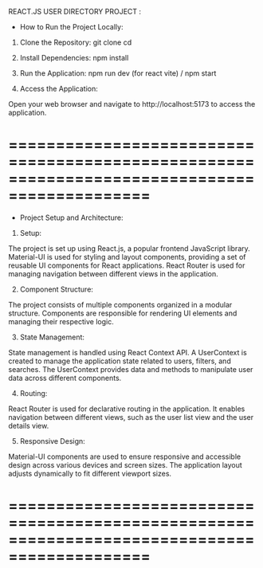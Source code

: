 REACT.JS USER DIRECTORY PROJECT :

- How to Run the Project Locally:

1. Clone the Repository:
   git clone <repository-url>
   cd <repository-folder>

2. Install Dependencies:
   npm install

3. Run the Application:
   npm run dev (for react vite) / npm start

4. Access the Application:

Open your web browser and navigate to http://localhost:5173 to access the application.

# =============================================================================================

- Project Setup and Architecture:

1. Setup:

The project is set up using React.js, a popular frontend JavaScript library.
Material-UI is used for styling and layout components, providing a set of reusable UI components for React applications.
React Router is used for managing navigation between different views in the application.

2. Component Structure:

The project consists of multiple components organized in a modular structure.
Components are responsible for rendering UI elements and managing their respective logic.

3. State Management:

State management is handled using React Context API.
A UserContext is created to manage the application state related to users, filters, and searches.
The UserContext provides data and methods to manipulate user data across different components.

4. Routing:

React Router is used for declarative routing in the application.
It enables navigation between different views, such as the user list view and the user details view.

5. Responsive Design:

Material-UI components are used to ensure responsive and accessible design across various devices and screen sizes.
The application layout adjusts dynamically to fit different viewport sizes.

# =============================================================================================
